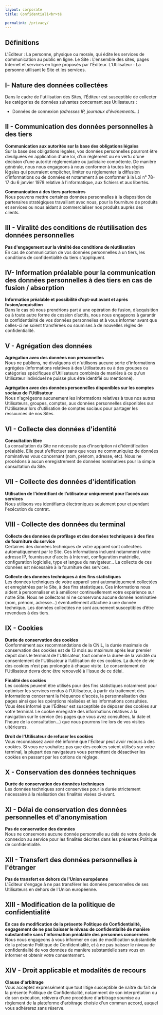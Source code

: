 ```yaml
---
layout: corporate
title: Confidentiali<br>té

permalink: /privacy/
---
```


## Définitions
L'Éditeur : La personne, physique ou morale, qui édite les services de communication au public
en ligne.
Le Site : L'ensemble des sites, pages Internet et services en ligne proposés par l'Éditeur.
L'Utilisateur : La personne utilisant le Site et les services.

## I- Nature des données collectées
Dans le cadre de l'utilisation des Sites, l'Éditeur est susceptible de collecter les catégories de données suivantes concernant ses Utilisateurs :
- Données de connexion *(adresses IP, journaux d'événements...)*

## II - Communication des données personnelles à des tiers
**Communication aux autorités sur la base des obligations légales**  
Sur la base des obligations légales, vos données personnelles pourront être divulguées en application d'une loi, d'un règlement ou en vertu d'une décision d'une autorité réglementaire ou judiciaire compétente. De manière générale, nous nous engageons à nous conformer à toutes les règles légales qui pourraient empêcher, limiter ou réglementer la diffusion d’informations ou de données et notamment à se conformer à la Loi n° 78-17 du 6 janvier 1978 relative à l'informatique, aux fichiers et aux libertés. 

**Communication à des tiers partenaires**  
Nous pouvons mettre certaines données personnelles à la disposition de partenaires stratégiques travaillant avec nous, pour la fourniture de produits et services ou nous aidant à commercialiser nos produits auprès des clients.

## III - Viralité des conditions de réutilisation des données personnelles
**Pas d'engagement sur la viralité des conditions de réutilisation**  
En cas de communication de vos données personnelles à un tiers, les conditions de confidentialité du tiers s'appliquent.

## IV- Information préalable pour la communication des données personnelles à des tiers en cas de fusion / absorption
**Information préalable et possibilité d’opt-out avant et après fusion/acquisition**  
Dans le cas où nous prendrions part à une opération de fusion, d’acquisition ou à toute autre forme de cession d’actifs, nous nous engageons à garantir la confidentialité de vos données personnelles et à vous informer avant que celles-ci ne soient transférées ou soumises à de nouvelles règles de confidentialité.

## V - Agrégation des données
**Agrégation avec des données non personnelles**  
Nous ne publions, ne divulguons et n'utilisons aucune sorte d'informations agrégées (informations relatives à des Utilisateurs ou à des groupes ou catégories spécifiques d'Utilisateurs combinés de manière à ce qu'un Utilisateur individuel ne puisse plus être identifié ou mentionné).

**Agrégation avec des données personnelles disponibles sur les comptes sociaux de l'Utilisateur**  
Nous n'agrégeons aucunement les informations relatives à tous nos autres Utilisateurs, groupes, comptes, aux données personnelles disponibles sur l’Utilisateur lors d'utilisation de comptes sociaux pour partager les ressources de nos Sites.

## VI - Collecte des données d'identité
**Consultation libre**  
La consultation du Site ne nécessite pas d'inscription ni d'identification préalable. Elle peut s'effectuer sans que vous ne communiquiez de données nominatives vous concernant (nom, prénom, adresse, etc). Nous ne procédons à aucun enregistrement de données nominatives pour la simple consultation du Site.

## VII - Collecte des données d'identification
**Utilisation de l'identifiant de l’utilisateur uniquement pour l’accès aux services**  
Nous utilisons vos identifiants électroniques seulement pour et pendant l'exécution du contrat.

## VIII - Collecte des données du terminal
**Collecte des données de profilage et des données techniques à des fins de fourniture du service**  
Certaines des données techniques de votre appareil sont collectées automatiquement par le Site. Ces informations incluent notamment votre adresse IP, fournisseur d'accès à Internet, configuration matérielle, configuration logicielle, type et langue du navigateur... La collecte de ces données est nécessaire à la fourniture des services.

**Collecte des données techniques à des fins statistiques**  
Les données techniques de votre appareil sont automatiquement collectées et enregistrées
par le Site, à des fins statistiques. Ces informations nous aident à personnaliser et à améliorer continuellement votre expérience sur notre Site. Nous ne collectons ni ne conservons aucune donnée nominative (nom, prénom, adresse...) éventuellement attachée à une donnée technique. Les données collectées ne sont acunement susceptibles d’être revendues à des tiers.

## IX - Cookies
**Durée de conservation des cookies**  
Conformément aux recommandations de la CNIL, la durée maximale de conservation des cookies est de 13 mois au maximum après leur premier dépôt dans le terminal de l'Utilisateur, tout comme la durée de la validité du consentement de l’Utilisateur à l’utilisation de ces cookies. La durée de vie des cookies n’est pas prolongée à chaque visite. Le consentement de l’Utilisateur devra donc être renouvelé à l'issue de ce délai.

**Finalité des cookies**  
Les cookies peuvent être utilisés pour des fins statistiques notamment pour optimiser les services rendus à l'Utilisateur, à partir du traitement des informations concernant la fréquence d'accès, la personnalisation des pages ainsi que les opérations réalisées et les informations consultées.  
Vous êtes informé que l'Éditeur est susceptible de déposer des cookies sur votre terminal. Le cookie enregistre des informations relatives à la navigation sur le service (les pages que vous avez consultées, la date et l'heure de la consultation...) que nous pourrons lire lors de vos visites ultérieures.

**Droit de l'Utilisateur de refuser les cookies**  
Vous reconnaissez avoir été informé que l'Éditeur peut avoir recours à des cookies. Si vous ne souhaitez pas que des cookies soient utilisés sur votre terminal, la plupart des navigateurs vous permettent de désactiver les cookies en passant par les options de réglage.

## X - Conservation des données techniques
**Durée de conservation des données techniques**  
Les données techniques sont conservées pour la durée strictement nécessaire à la réalisation des finalités visées ci-avant.

## XI - Délai de conservation des données personnelles et d'anonymisation
**Pas de conservation des données**  
Nous ne conservons aucune donnée personnelle au delà de votre durée de connexion au service pour les finalités décrites dans les présentes Politique de confidentialité.

## XII - Transfert des données personnelles à l'étranger
**Pas de transfert en dehors de l'Union européenne**  
L'Éditeur s'engage à ne pas transférer les données personnelles de ses Utilisateurs en dehors
de l'Union européenne.

## XIII - Modification de la politique de confidentialité
**En cas de modification de la présente Politique de Confidentialité, engagement de ne pas baisser le niveau de confidentialité de manière substantielle sans l'information préalable des personnes concernées**  
Nous nous engageons à vous informer en cas de modification substantielle de la présente Politique de Confidentialité, et à ne pas baisser le niveau de confidentialité de vos données de manière substantielle sans vous en informer et obtenir votre consentement.

## XIV - Droit applicable et modalités de recours
**Clause d'arbitrage**  
Vous acceptez expressément que tout litige susceptible de naître du fait de la présente Politique de Confidentialité, notamment de son interprétation ou de son exécution, relèvera d'une procédure d'arbitrage soumise au règlement de la plateforme d'arbitrage choisie d'un commun accord, auquel vous adhérerez sans réserve.